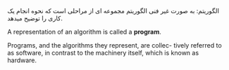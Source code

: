الگوریتم: به صورت غیر فنی الگوریتم مجموعه ای از مراحلی است که نحوه انجام یک کاری را توضیح میدهد.

A representation of an algorithm is called a **program**.


Programs, and the algorithms they represent, are collec-
tively referred to as software, in contrast to the machinery itself, which is
known as hardware.
